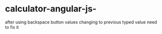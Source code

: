 # calculator-angular-js-

after using backspace button values changing to previous typed value need to fix it
